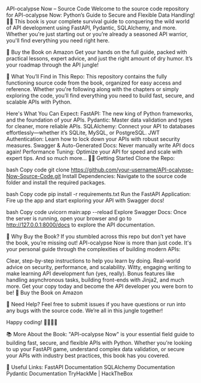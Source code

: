 API-ocalypse Now – Source Code
Welcome to the source code repository for API-ocalypse Now: Python’s Guide to Secure and Flexible Data Handling! 🐍🎉 This book is your complete survival guide to conquering the wild world of API development using FastAPI, Pydantic, SQLAlchemy, and more. Whether you're just starting out or you’re already a seasoned API warrior, you'll find everything you need right here.

📘 Buy the Book on Amazon
Get your hands on the full guide, packed with practical lessons, expert advice, and just the right amount of dry humor. It’s your roadmap through the API jungle!

🚀 What You’ll Find in This Repo:
This repository contains the fully functioning source code from the book, organized for easy access and reference. Whether you're following along with the chapters or simply exploring the code, you’ll find everything you need to build fast, secure, and scalable APIs with Python.

Here's What You Can Expect:
FastAPI: The new king of Python frameworks, and the foundation of your APIs.
Pydantic: Master data validation and types for cleaner, more reliable APIs.
SQLAlchemy: Connect your API to databases effortlessly—whether it’s SQLite, MySQL, or PostgreSQL.
JWT Authentication: Learn how to lock down your APIs with robust security measures.
Swagger & Auto-Generated Docs: Never manually write API docs again!
Performance Tuning: Optimize your API for speed and scale with expert tips.
And so much more…
🧑‍💻 Getting Started
Clone the Repo:

bash
Copy code
git clone https://github.com/your-username/API-ocalypse-Now-Source-Code.git
Install Dependencies: Navigate to the source code folder and install the required packages.

bash
Copy code
pip install -r requirements.txt
Run the FastAPI Application: Fire up the app and start exploring your API with Swagger docs!

bash
Copy code
uvicorn main:app --reload
Explore Swagger Docs: Once the server is running, open your browser and go to http://127.0.0.1:8000/docs to explore the API documentation.

🤔 Why Buy the Book?
If you stumbled across this repo but don’t yet have the book, you’re missing out! API-ocalypse Now is more than just code. It's your personal guide through the complexities of building modern APIs:

Clear, step-by-step instructions to help you learn by doing.
Real-world advice on security, performance, and scalability.
Witty, engaging writing to make learning API development fun (yes, really).
Bonus features like handling asynchronous tasks, building front-ends with Jinja2, and much more.
Get your copy today and become the API developer you were born to be!
📘 Buy the Book on Amazon

💬 Need Help?
Feel free to submit issues if you have questions or run into any bugs with the source code. We’re all in this jungle together!

Happy coding! 👨‍💻👩‍💻

📚 More About the Book:
"API-ocalypse Now" is your essential field guide to building fast, secure, and flexible APIs with Python. Whether you're looking to up your FastAPI game, understand complex data validation, or secure your APIs with industry best practices, this book has you covered.

🔗 Useful Links:
FastAPI Documentation
SQLAlchemy Documentation
Pydantic Documentation
TryHackMe | HackTheBox

